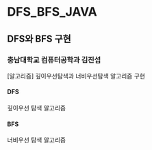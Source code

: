 # DFS_BFS_JAVA

## DFS와 BFS 구현
### 충남대학교 컴퓨터공학과 김진섭
[알고리즘] 깊이우선탐색과 너비우선탐색 알고리즘 구현

#### DFS
깊이우선 탐색 알고리즘  

#### BFS
너비우선 탐색 알고리즘
